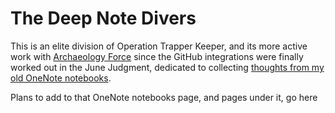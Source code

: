 # The Deep Note Divers

This is an elite division of Operation Trapper Keeper, and its more active work with [Archaeology Force](eaaac719-db0f-4eeb-8d5d-bc1bcac57c82.md) since the GitHub integrations were finally worked out in the June Judgment, dedicated to collecting [thoughts from my old OneNote notebooks](8730a487-7d29-48d9-a197-5c90bd83df82.md).

Plans to add to that OneNote notebooks page, and pages under it, go here
